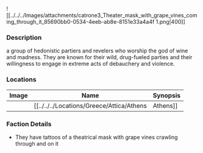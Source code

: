 ![[../../../Images/attachments/catrone3_Theater_mask_with_grape_vines_coming_through_it_85690bb0-0534-4eeb-ab8e-8151e33a4a4f 1.png|400]]
### Description
a group of hedonistic partiers and revelers who worship the god of wine and madness. They are known for their wild, drug-fueled parties and their willingness to engage in extreme acts of debauchery and violence.

### Locations
| Image | Name   | Synopsis |
| ----- | ------ | -------- |
|       | [[../../../Locations/Greece/Attica/Athens|Athens]] |          |

### Faction Details
- They have tattoos of a theatrical mask with grape vines crawling through and on it